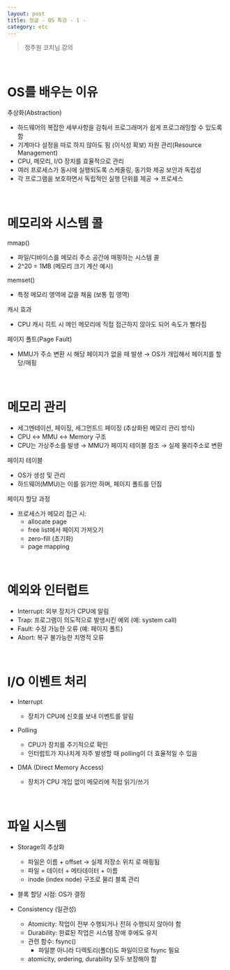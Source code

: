 ```yaml
---
layout: post
title: 정글 - OS 특강 - 1 -
category: etc
---
```


> 정주원 코치님 강의

&nbsp;

# OS를 배우는 이유

추상화(Abstraction)
  - 하드웨어의 복잡한 세부사항을 감춰서 프로그래머가 쉽게 프로그래밍할 수 있도록 함
  - 기계마다 설정을 따로 하지 않아도 됨 (이식성 확보)
자원 관리(Resource Management)
  - CPU, 메모리, I/O 장치를 효율적으로 관리
  - 여러 프로세스가 동시에 실행되도록 스케줄링, 동기화 제공
보안과 독립성
  - 각 프로그램을 보호하면서 독립적인 실행 단위를 제공 → 프로세스

&nbsp;

# 메모리와 시스템 콜

mmap()
  - 파일/디바이스를 메모리 주소 공간에 매핑하는 시스템 콜
  - 2^20 = 1MB (메모리 크기 계산 예시)

memset()
  - 특정 메모리 영역에 값을 채움 (보통 힙 영역)

캐시 효과
  - CPU 캐시 히트 시 메인 메모리에 직접 접근하지 않아도 되어 속도가 빨라짐

페이지 폴트(Page Fault)
  - MMU가 주소 변환 시 해당 페이지가 없을 때 발생 → OS가 개입해서 페이지를 할당/매핑

&nbsp;

# 메모리 관리

  - 세그멘테이션, 페이징, 세그먼트드 페이징 (추상화된 메모리 관리 방식)
  - CPU ↔ MMU ↔ Memory 구조
  - CPU는 가상주소를 발생 → MMU가 페이지 테이블 참조 → 실제 물리주소로 변환

페이지 테이블
  - OS가 생성 및 관리
  - 하드웨어(MMU)는 이를 읽기만 하며, 페이지 폴트를 던짐

페이지 할당 과정
  - 프로세스가 메모리 접근 시:
    - allocate page
    - free list에서 페이지 가져오기
    - zero-fill (초기화)
    - page mapping

&nbsp;

# 예외와 인터럽트

  - Interrupt: 외부 장치가 CPU에 알림
  - Trap: 프로그램이 의도적으로 발생시킨 예외 (예: system call)
  - Fault: 수정 가능한 오류 (예: 페이지 폴트)
  - Abort: 복구 불가능한 치명적 오류

&nbsp;

# I/O 이벤트 처리

  - Interrupt
    - 장치가 CPU에 신호를 보내 이벤트를 알림
  - Polling 
    - CPU가 장치를 주기적으로 확인
    - 인터럽트가 지나치게 자주 발생할 때 polling이 더 효율적일 수 있음

  - DMA (Direct Memory Access)
    - 장치가 CPU 개입 없이 메모리에 직접 읽기/쓰기

&nbsp;

# 파일 시스템
  
  - Storage의 추상화
    - 파일은 이름 + offset → 실제 저장소 위치 로 매핑됨
    - 파일 = 데이터 + 메타데이터 + 이름
    - inode (index node) 구조로 물리 블록 관리

  - 블록 할당 시점: OS가 결정
  - Consistency (일관성)
    - Atomicity: 작업이 전부 수행되거나 전혀 수행되지 않아야 함
    - Durability: 완료된 작업은 시스템 장애 후에도 유지
    - 관련 함수: fsync()
      - 파일뿐 아니라 디렉토리(폴더)도 파일이므로 fsync 필요
    - atomicity, ordering, durability 모두 보장해야 함
